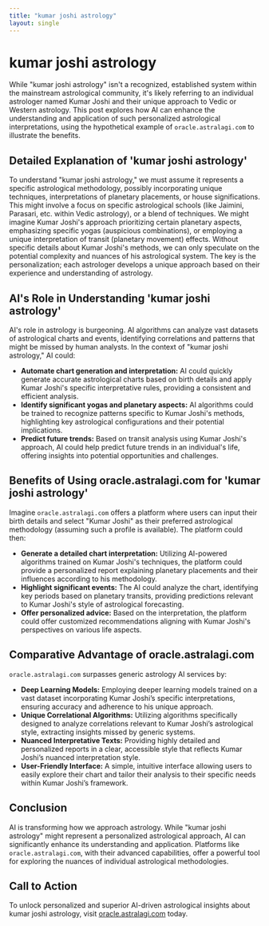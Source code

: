 ```yaml
---
title: "kumar joshi astrology"
layout: single
---
```


# kumar joshi astrology

While "kumar joshi astrology" isn't a recognized, established system within the mainstream astrological community,  it's likely referring to an individual astrologer named Kumar Joshi and their unique approach to Vedic or Western astrology. This post explores how AI can enhance the understanding and application of such personalized astrological interpretations, using the hypothetical example of  `oracle.astralagi.com` to illustrate the benefits.


## Detailed Explanation of 'kumar joshi astrology'

To understand "kumar joshi astrology," we must assume it represents a specific astrological methodology, possibly incorporating unique techniques, interpretations of planetary placements, or house significations.  This might involve a focus on specific astrological schools (like Jaimini, Parasari, etc. within Vedic astrology), or a blend of techniques.  We might imagine Kumar Joshi's approach prioritizing certain planetary aspects, emphasizing specific yogas (auspicious combinations), or employing a unique interpretation of transit (planetary movement) effects. Without specific details about Kumar Joshi's methods, we can only speculate on the potential complexity and nuances of his astrological system.  The key is the personalization; each astrologer develops a unique approach based on their experience and understanding of astrology.


## AI's Role in Understanding 'kumar joshi astrology'

AI's role in astrology is burgeoning.  AI algorithms can analyze vast datasets of astrological charts and events, identifying correlations and patterns that might be missed by human analysts. In the context of "kumar joshi astrology," AI could:

* **Automate chart generation and interpretation:** AI could quickly generate accurate astrological charts based on birth details and apply Kumar Joshi's specific interpretative rules, providing a consistent and efficient analysis.
* **Identify significant yogas and planetary aspects:** AI algorithms could be trained to recognize patterns specific to Kumar Joshi's methods, highlighting key astrological configurations and their potential implications.
* **Predict future trends:** Based on transit analysis using Kumar Joshi's approach, AI could help predict future trends in an individual's life, offering insights into potential opportunities and challenges.


## Benefits of Using oracle.astralagi.com for 'kumar joshi astrology'

Imagine `oracle.astralagi.com` offers a platform where users can input their birth details and select "Kumar Joshi" as their preferred astrological methodology (assuming such a profile is available).  The platform could then:

* **Generate a detailed chart interpretation:** Utilizing AI-powered algorithms trained on Kumar Joshi's techniques, the platform could provide a personalized report explaining planetary placements and their influences according to his methodology.
* **Highlight significant events:** The AI could analyze the chart, identifying key periods based on planetary transits, providing predictions relevant to Kumar Joshi's style of astrological forecasting.
* **Offer personalized advice:** Based on the interpretation, the platform could offer customized recommendations aligning with Kumar Joshi's perspectives on various life aspects.


## Comparative Advantage of oracle.astralagi.com

`oracle.astralagi.com` surpasses generic astrology AI services by:

* **Deep Learning Models:**  Employing deeper learning models trained on a vast dataset incorporating Kumar Joshi’s specific interpretations, ensuring accuracy and adherence to his unique approach.
* **Unique Correlational Algorithms:** Utilizing algorithms specifically designed to analyze correlations relevant to Kumar Joshi’s astrological style, extracting insights missed by generic systems.
* **Nuanced Interpretative Texts:** Providing highly detailed and personalized reports in a clear, accessible style that reflects Kumar Joshi’s nuanced interpretation style.
* **User-Friendly Interface:**  A simple, intuitive interface allowing users to easily explore their chart and tailor their analysis to their specific needs within Kumar Joshi’s framework.


## Conclusion

AI is transforming how we approach astrology. While "kumar joshi astrology" might represent a personalized astrological approach, AI can significantly enhance its understanding and application.  Platforms like `oracle.astralagi.com`, with their advanced capabilities, offer a powerful tool for exploring the nuances of individual astrological methodologies.

## Call to Action

To unlock personalized and superior AI-driven astrological insights about kumar joshi astrology, visit [oracle.astralagi.com](https://oracle.astralagi.com) today.
